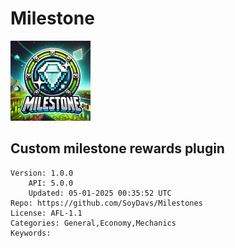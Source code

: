 # Milestone
<img src="https://raw.githubusercontent.com/SoyDavs/Milestones/6783dcfcda72eb6f6f412b891916b8c06e0aaddf/icon.png" width="128" height="128" />

## Custom milestone rewards plugin
```properties
Version: 1.0.0
    API: 5.0.0
    Updated: 05-01-2025 00:35:52 UTC
Repo: https://github.com/SoyDavs/Milestones
License: AFL-1.1
Categories: General,Economy,Mechanics
Keywords: 
```